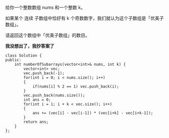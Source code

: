 给你一个整数数组 nums 和一个整数 k。

如果某个 连续 子数组中恰好有 k 个奇数数字，我们就认为这个子数组是「优美子数组」。

请返回这个数组中「优美子数组」的数目。

**我没想出了，我抄答案了**

```
class Solution {
public:
    int numberOfSubarrays(vector<int>& nums, int k) {
        vector<int> vec;
        vec.push_back(-1);
        for(int i = 0; i < nums.size(); i++)
        {
            if(nums[i] % 2 == 1) vec.push_back(i);
        }
        vec.push_back(nums.size());
        int ans = 0;
        for(int i = 1; i + k < vec.size(); i++)
        {
            ans += (vec[i] - vec[i-1]) * (vec[i+k] - vec[i+k-1]);
        }
        return ans;
    }
};
```